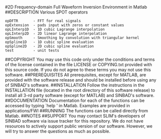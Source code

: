 #2D Frequency-domain Full Waveform Inversion Environment in Matlab
##DESCRIPTION
Various SPOT operators<br />

    opDFTR       - FFT for real signals
    opExtension  - pads input with zeros or constant values
    opLInterp1D  - 1D cubic Lagrange interpolation
    opLInterp2D  - 2D linear Lagrange interpolation
    opSmooth     - Smoothing by convolution with triangular kernel
    opSpline1D   - 1D cubic spline evaluation
    opSpline2D   - 2D cubic spline evaluation
    test         - unit tests
##COPYRIGHT
You may use this code only under the conditions and terms of the
    license contained in the file LICENSE or COPYING.txt provided with
    this source code. If you do not agree to these terms you may not
    use this software.
##PREREQUISITES
All prerequisites, except for MATLAB, are provided with the
    software release and should be installed before using any of
    SINBAD's software.
##INSTALLATION
Follow the instructions in the INSTALLATION file (located in the
    root directory of this software release) to install all 3-rd party
    software (except for MATLAB) and SINBAD's software.
##DOCUMENTATION
Documentation for each of the functions can be accessed by typing `help <function>' in Matlab. 
    Examples are provided in applications/FWI 
##RUNNING
The functions can be called directly from Matlab. 
##NOTES
##SUPPORT
 You may contact SLIM's developers of SINBAD software via issue tracker for this repository. We do not have resources to actively support public version of our software. However, we will try to answer the questions as much as possible.
